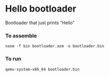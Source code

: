 # Hello bootloader
Bootloader that just prints "Hello"

### To assemble
`nasm -f bin bootloader.asm -o bootloader.bin`

### To run
`qemu-system-x86_64 bootloader.bin`

